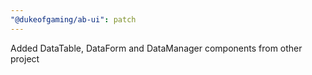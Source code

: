 ```yaml
---
"@dukeofgaming/ab-ui": patch
---
```


Added DataTable, DataForm and DataManager components from other project
